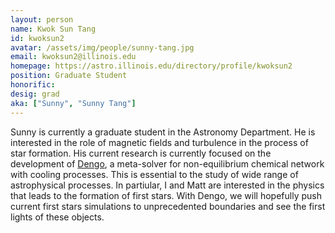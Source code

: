 ```yaml
---
layout: person
name: Kwok Sun Tang
id: kwoksun2
avatar: /assets/img/people/sunny-tang.jpg
email: kwoksun2@illinois.edu
homepage: https://astro.illinois.edu/directory/profile/kwoksun2
position: Graduate Student
honorific: 
desig: grad 
aka: ["Sunny", "Sunny Tang"]
---
```


Sunny is currently a graduate student in the Astronomy Department. He is interested in the role of magnetic fields and turbulence in the process of star formation. His current research is currently focused on the development of [Dengo], a meta-solver for non-equilibrium chemical network with cooling processes. This is essential to the study of wide range of astrophysical processes. In partiular, I and Matt are interested in the physics that leads to the formation of first stars. With Dengo, we will hopefully push current first stars simulations to unprecedented boundaries and see the first lights of these objects.

[Dengo]: https://bitbucket.org/hisunnytang/dengo-project/
